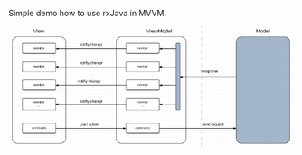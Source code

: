 Simple demo how to use rxJava in MVVM.

![](https://github.com/viethoa/image-repositories/blob/master/mvvm.png)